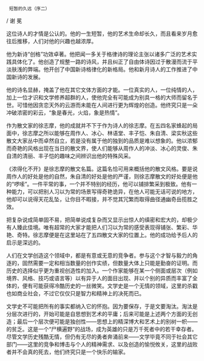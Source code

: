      短暂的久远（序二） 

   / 谢 冕

   这位诗人的才情是公认的。他的一生短暂，他的艺术生命却长久，而且看来岁月愈往后推移，人们对他的兴趣也越浓厚。

   他为新诗“创格”功效卓著。他把闻一多关于格律诗的理论主张以诸多广泛的艺术实践具体化了。他创造了规整一路的诗风，并且纠正了自由体诗因过于散漫而流于平淡肤浅的弊端。他开创了中国新诗格律化的新格局。他和新月诗人的工作推进了中国新诗的发展。

   他的诗名显赫，掩盖了他在其它文体方面的才能。一位真实的人，一位纯情的人，加上一位才识和文学修养超群的人，使他完全有可能成为别具一格的大师而留名于世。可惜他因贪恋天外的云游而未能在人间进行更为辉煌的创造。他终究只是一朵冲破浓密的彩云，“象是春光，火焰，象是热情”。

   作为散文家的徐志摩，他的成就并不下于作为诗人的徐志摩。在五四名家蜂起的局面中，徐志摩之所以能够在周作人、冰心、林语堂、丰子恺、朱自清、梁实秋这些散文大家丛中而卓然自立，若是没有属于他的独到的品质是难以想象的。他以浓郁而奇艳的风格出现在当日的散文界，使人们能够从周作人的冲淡、冰心的灵俊、朱自清的清丽、丰子恺的趣味之间辨识出他的特殊风采。

   《浓得化不开》是徐志摩的散文名篇。这篇名恰可用来概括他的散文风格。要是说周作人的好处是他的自然，朱自清的好处是他的严谨，则徐志摩散文的好处便是他的“啰嗦”。一件平常的事，一个并不特别的经历，他可以铺排繁采到极致。他有一种能力，可以把别人习以为常的场景写得奇艳诡异，在他人可能无话可说的地方，他却可以说得天花乱坠，让你目不暇接，并不觉其冗繁而取得曲径通幽奇岳揽胜之效。

   把复杂说成简单固不易，把简单说成复杂而又显示出惊人的缜密和宏大的，却极少有人臻此佳境。唯有超常的大家才能把人们习以为常的感受表现得铺张、繁彩、华艳、奇特。徐志摩便是在这里站在了五四散文大家的位置上。他的成功给予后人的启示是深远的。

   人们在文学创造这个领域中，都是有意或无意的竞争者。参与这个才智与毅力的角逐的，固然需要一定和相当数量的创作实绩，但数量大体上只能是勤奋的证明。而历史的选择似乎更为重视创造性的加入。一个作家能够在某一个侧面或层次（例如境界、风格、技巧或语言等）以有异于人的面目出现、并以个别的异质而丰富了全体的，便有可能获得冷酷历史的一丝微笑。文学史是一个无情的领域，这里的杀戳也如商业社会，不过它仅仅只是智力和精神上的决死而已。

   文学史不可能把所有的事实都纳入它的怀抱。因为要保存，于是文要淘汰。淘汰是分层次进行的，开始可能是自思想到艺术的平庸；后来可能是上述两个方面的无创造；最后一个层次便可能是独创性——思想上的精深博大和艺术上的别树一帜——的贫乏。这是一个“尸横遍野”的战场，成为英雄的只是万千死者中的若干幸存者。尽管文学历史残酷无情，但仍有无尽的勇者奔涌前来——文学毕竟不同于社会其它部门——这里的竞争和博击与个人的精神需求、以及创造的愉悦攸关，这里的战败者并不会真的死去，他们终究只是一个快乐的输家。

